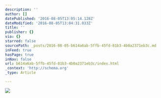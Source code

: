 ```yaml
---
description: ''
author: []
datePublished: '2016-08-05T13:05:14.128Z'
dateModified: '2016-08-05T13:04:31.033Z'
title: ''
publisher: {}
via: {}
starred: false
sourcePath: _posts/2016-08-05-b614a6ab-5ffb-45fd-81b3-4b0a2371eb3c.md
inFeed: true
hasPage: true
inNav: false
url: b614a6ab-5ffb-45fd-81b3-4b0a2371eb3c/index.html
_context: 'http://schema.org'
_type: Article

---
```

![](https://the-grid-user-content.s3-us-west-2.amazonaws.com/a5b74cdc-e041-4bb7-8753-b2a0ef445da2.jpg)